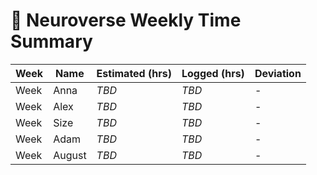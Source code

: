 # 🧾 Neuroverse Weekly Time Summary

| Week | Name | Estimated (hrs) | Logged (hrs) | Deviation |
|------|------|------------------|---------------|-----------|
| Week  | Anna | _TBD_ | _TBD_ | - |
| Week  | Alex | _TBD_ | _TBD_ | - |
| Week  | Size | _TBD_ | _TBD_ | - |
| Week  | Adam | _TBD_ | _TBD_ | - |
| Week  | August | _TBD_ | _TBD_ | - |
